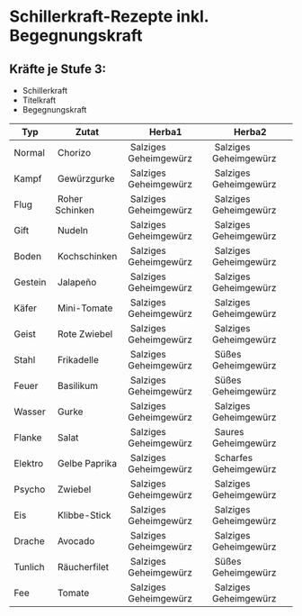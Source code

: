 # Schillerkraft-Rezepte inkl. Begegnungskraft

## Kräfte je Stufe 3:
* Schillerkraft
* Titelkraft
* Begegnungskraft


 **Typ** | **Zutat**       | **Herba1**             | **Herba2**
---------|-----------------|------------------------|------------------------
 Normal  |  Chorizo        |  Salziges Geheimgewürz |  Salziges Geheimgewürz
 Kampf   |  Gewürzgurke    |  Salziges Geheimgewürz |  Salziges Geheimgewürz
 Flug    |  Roher Schinken |  Salziges Geheimgewürz |  Salziges Geheimgewürz
 Gift    |  Nudeln         |  Salziges Geheimgewürz |  Salziges Geheimgewürz
 Boden   |  Kochschinken   |  Salziges Geheimgewürz |  Salziges Geheimgewürz
 Gestein |  Jalapeño       |  Salziges Geheimgewürz |  Salziges Geheimgewürz
 Käfer   |  Mini-Tomate    |  Salziges Geheimgewürz |  Salziges Geheimgewürz
 Geist   |  Rote Zwiebel   |  Salziges Geheimgewürz |  Salziges Geheimgewürz
 Stahl   |  Frikadelle     |  Salziges Geheimgewürz |  Süßes Geheimgewürz
 Feuer   |  Basilikum      |  Salziges Geheimgewürz |  Süßes Geheimgewürz
 Wasser  |  Gurke          |  Salziges Geheimgewürz |  Salziges Geheimgewürz
 Flanke  |  Salat          |  Salziges Geheimgewürz |  Saures Geheimgewürz
 Elektro |  Gelbe Paprika  |  Salziges Geheimgewürz |  Scharfes Geheimgewürz
 Psycho  |  Zwiebel        |  Salziges Geheimgewürz |  Salziges Geheimgewürz
 Eis     |  Klibbe-Stick   |  Salziges Geheimgewürz |  Salziges Geheimgewürz
 Drache  |  Avocado        |  Salziges Geheimgewürz |  Salziges Geheimgewürz
 Tunlich |  Räucherfilet   |  Salziges Geheimgewürz |  Süßes Geheimgewürz
 Fee     |  Tomate         |  Salziges Geheimgewürz |  Salziges Geheimgewürz
